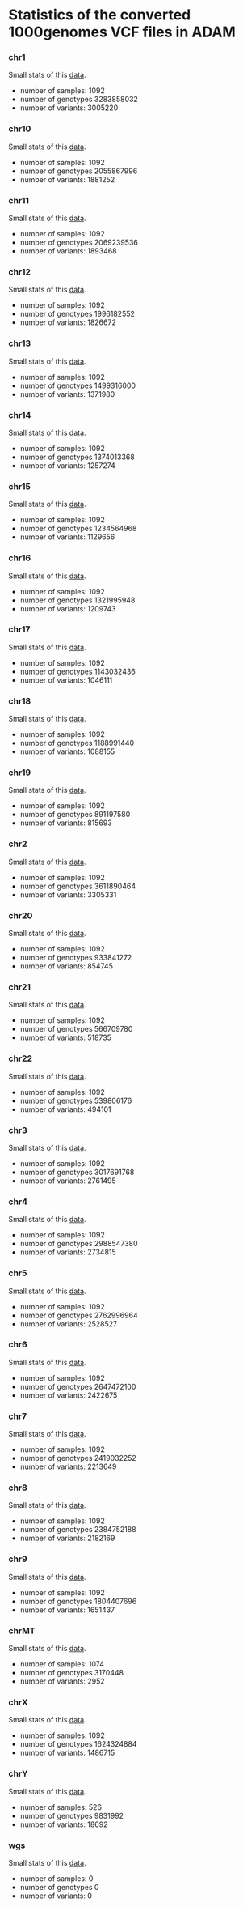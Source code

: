# Statistics of the converted 1000genomes VCF files in ADAM

### chr1
Small stats of this [data](s3n://med-at-scale/1000genomes/ALL.chr1.integrated_phase1_v3.20101123.snps_indels_svs.genotypes.vcf.adam).

 * number of samples:  1092
 * number of genotypes 3283858032
 * number of variants: 3005220

### chr10
Small stats of this [data](s3n://med-at-scale/1000genomes/ALL.chr10.integrated_phase1_v3.20101123.snps_indels_svs.genotypes.vcf.adam).

 * number of samples:  1092
 * number of genotypes 2055867996
 * number of variants: 1881252

### chr11
Small stats of this [data](s3n://med-at-scale/1000genomes/ALL.chr11.integrated_phase1_v3.20101123.snps_indels_svs.genotypes.vcf.adam).

 * number of samples:  1092
 * number of genotypes 2069239536
 * number of variants: 1893468

### chr12
Small stats of this [data](s3n://med-at-scale/1000genomes/ALL.chr12.integrated_phase1_v3.20101123.snps_indels_svs.genotypes.vcf.adam).

 * number of samples:  1092
 * number of genotypes 1996182552
 * number of variants: 1826672

### chr13
Small stats of this [data](s3n://med-at-scale/1000genomes/ALL.chr13.integrated_phase1_v3.20101123.snps_indels_svs.genotypes.vcf.adam).

 * number of samples:  1092
 * number of genotypes 1499316000
 * number of variants: 1371980

### chr14
Small stats of this [data](s3n://med-at-scale/1000genomes/ALL.chr14.integrated_phase1_v3.20101123.snps_indels_svs.genotypes.vcf.adam).

 * number of samples:  1092
 * number of genotypes 1374013368
 * number of variants: 1257274

### chr15
Small stats of this [data](s3n://med-at-scale/1000genomes/ALL.chr15.integrated_phase1_v3.20101123.snps_indels_svs.genotypes.vcf.adam).

 * number of samples:  1092
 * number of genotypes 1234564968
 * number of variants: 1129656

### chr16
Small stats of this [data](s3n://med-at-scale/1000genomes/ALL.chr16.integrated_phase1_v3.20101123.snps_indels_svs.genotypes.vcf.adam).

 * number of samples:  1092
 * number of genotypes 1321995948
 * number of variants: 1209743

### chr17
Small stats of this [data](s3n://med-at-scale/1000genomes/ALL.chr17.integrated_phase1_v3.20101123.snps_indels_svs.genotypes.vcf.adam).

 * number of samples:  1092
 * number of genotypes 1143032436
 * number of variants: 1046111

### chr18
Small stats of this [data](s3n://med-at-scale/1000genomes/ALL.chr18.integrated_phase1_v3.20101123.snps_indels_svs.genotypes.vcf.adam).

 * number of samples:  1092
 * number of genotypes 1188991440
 * number of variants: 1088155

### chr19
Small stats of this [data](s3n://med-at-scale/1000genomes/ALL.chr19.integrated_phase1_v3.20101123.snps_indels_svs.genotypes.vcf.adam).

 * number of samples:  1092
 * number of genotypes 891197580
 * number of variants: 815693

### chr2
Small stats of this [data](s3n://med-at-scale/1000genomes/ALL.chr2.integrated_phase1_v3.20101123.snps_indels_svs.genotypes.vcf.adam).

 * number of samples:  1092
 * number of genotypes 3611890464
 * number of variants: 3305331

### chr20
Small stats of this [data](s3n://med-at-scale/1000genomes/ALL.chr20.integrated_phase1_v3.20101123.snps_indels_svs.genotypes.vcf.adam).

 * number of samples:  1092
 * number of genotypes 933841272
 * number of variants: 854745

### chr21
Small stats of this [data](s3n://med-at-scale/1000genomes/ALL.chr21.integrated_phase1_v3.20101123.snps_indels_svs.genotypes.vcf.adam).

 * number of samples:  1092
 * number of genotypes 566709780
 * number of variants: 518735

### chr22
Small stats of this [data](s3n://med-at-scale/1000genomes/ALL.chr22.integrated_phase1_v3.20101123.snps_indels_svs.genotypes.vcf.adam).

 * number of samples:  1092
 * number of genotypes 539806176
 * number of variants: 494101

### chr3
Small stats of this [data](s3n://med-at-scale/1000genomes/ALL.chr3.integrated_phase1_v3.20101123.snps_indels_svs.genotypes.vcf.adam).

 * number of samples:  1092
 * number of genotypes 3017691768
 * number of variants: 2761495

### chr4
Small stats of this [data](s3n://med-at-scale/1000genomes/ALL.chr4.integrated_phase1_v3.20101123.snps_indels_svs.genotypes.vcf.adam).

 * number of samples:  1092
 * number of genotypes 2988547380
 * number of variants: 2734815

### chr5
Small stats of this [data](s3n://med-at-scale/1000genomes/ALL.chr5.integrated_phase1_v3.20101123.snps_indels_svs.genotypes.vcf.adam).

 * number of samples:  1092
 * number of genotypes 2762996964
 * number of variants: 2528527

### chr6
Small stats of this [data](s3n://med-at-scale/1000genomes/ALL.chr6.integrated_phase1_v3.20101123.snps_indels_svs.genotypes.vcf.adam).

 * number of samples:  1092
 * number of genotypes 2647472100
 * number of variants: 2422675

### chr7
Small stats of this [data](s3n://med-at-scale/1000genomes/ALL.chr7.integrated_phase1_v3.20101123.snps_indels_svs.genotypes.vcf.adam).

 * number of samples:  1092
 * number of genotypes 2419032252
 * number of variants: 2213649

### chr8
Small stats of this [data](s3n://med-at-scale/1000genomes/ALL.chr8.integrated_phase1_v3.20101123.snps_indels_svs.genotypes.vcf.adam).

 * number of samples:  1092
 * number of genotypes 2384752188
 * number of variants: 2182169

### chr9
Small stats of this [data](s3n://med-at-scale/1000genomes/ALL.chr9.integrated_phase1_v3.20101123.snps_indels_svs.genotypes.vcf.adam).

 * number of samples:  1092
 * number of genotypes 1804407696
 * number of variants: 1651437

### chrMT
Small stats of this [data](s3n://med-at-scale/1000genomes/ALL.chrMT.phase1_samtools_si.20101123.snps.low_coverage.genotypes.vcf.adam).

 * number of samples:  1074
 * number of genotypes 3170448
 * number of variants: 2952

### chrX
Small stats of this [data](s3n://med-at-scale/1000genomes/ALL.chrX.integrated_phase1_v3.20101123.snps_indels_svs.genotypes.vcf.adam).

 * number of samples:  1092
 * number of genotypes 1624324884
 * number of variants: 1486715

### chrY
Small stats of this [data](s3n://med-at-scale/1000genomes/ALL.chrY.phase1_samtools_si.20101123.snps.low_coverage.genotypes.vcf.adam).

 * number of samples:  526
 * number of genotypes 9831992
 * number of variants: 18692

### wgs
Small stats of this [data](s3n://med-at-scale/1000genomes/ALL.wgs.integrated_phase1_v3.20101123.snps_indels_sv.sites.vcf.adam
).
 * number of samples:  0
 * number of genotypes 0
 * number of variants: 0

